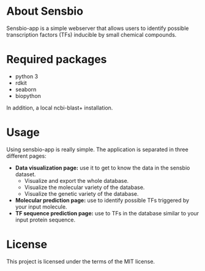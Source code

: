 
# About Sensbio

Sensbio-app is a simple webserver that allows users to identify possible transcription factors (TFs) inducible by small chemical compounds.

# Required packages

- python 3
- rdkit
- seaborn
- biopython

In addition, a local ncbi-blast+ installation.

# Usage

Using sensbio-app is really simple. The application is separated in three different pages:

- **Data visualization page:** use it to get to know the data in the sensbio dataset.
    - Visualize and export the whole database.
    - Visualize the molecular variety of the database.
    - Visualize the genetic variety of the database.
- **Molecular prediction page:** use to identify possible TFs triggered by your input molecule.
- **TF sequence prediction page:** use to TFs in the database similar to your input protein sequence.

# License

This project is licensed under the terms of the MIT license.
